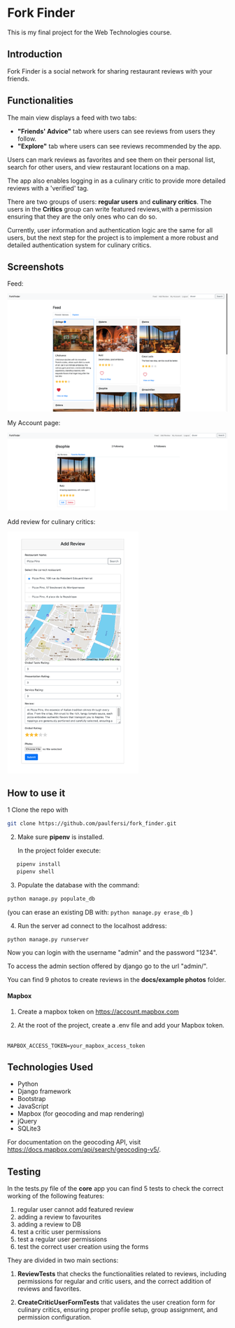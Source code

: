 # Fork Finder

This is my final project for the Web Technologies course.

## Introduction

Fork Finder is a social network for sharing restaurant reviews with your friends.
## Functionalities

The main view displays a feed with two tabs:
- **"Friends' Advice"** tab where users can see reviews from users they follow.
- **"Explore"** tab where users can see reviews recommended by the app.

Users can mark reviews as favorites and see them on their personal list, search for other users, and view restaurant locations on a map.

The app also enables logging in as a culinary critic to provide more detailed reviews with a 'verified' tag.

There are two groups of users: **regular users** and **culinary critics**. The users in the **Critics** group can write featured reviews,with a permission ensuring that they are the only ones who can do so.

Currently, user information and authentication logic are the same for all users, but the next step for the project is to implement a more robust and detailed authentication system for culinary critics.

## Screenshots

Feed:
<p align="center">
  <img src="/docs/screenshots/feed.png">
</p>

My Account page:
<p align="center">
  <img src="/docs/screenshots/my_account.png">
</p>

Add review for culinary critics:
<p >
  <img src="/docs/screenshots/add_critic_review.png" width="300">
</p>


## How to use it 

1 Clone the repo with 
```bash
git clone https://github.com/paulfersi/fork_finder.git

```

2. Make sure **pipenv** is installed.
   
   In the project folder execute:

```bash
   pipenv install
   pipenv shell  
```

3. Populate the database with the command:
   
```bash
python manage.py populate_db
```

(you can erase an existing DB with: `python manage.py erase_db` )


4. Run the server ad connect to the localhost address:
   
```bash
python manage.py runserver
```    

Now you can login with the username "admin" and the password "1234".

To access the admin section offered by django go to the url "admin/".

You can find 9 photos to create reviews in the **docs/example photos** folder.

#### Mapbox

1. Create a mapbox token on https://account.mapbox.com

2. At the root of the project, create a .env file and add your Mapbox token.

```env

MAPBOX_ACCESS_TOKEN=your_mapbox_access_token

```

## Technologies Used

- Python
- Django framework
- Bootstrap
- JavaScript
- Mapbox (for geocoding and map rendering)
- jQuery
- SQLite3

For documentation on the geocoding API, visit https://docs.mapbox.com/api/search/geocoding-v5/.

## Testing

In the tests.py file of the **core** app you can find 5 tests to check the correct working of the following features:

1. regular user cannot add featured review
2. adding a review to favourites
3. adding a review to DB
4. test a critic user permissions
5. test a regular user permissions
6. test the correct user creation using the forms

They are divided in two main sections:
1. **ReviewTests** that checks the functionalities related to reviews, including permissions for regular and critic users, and the correct addition of reviews and favorites.

2. **CreateCriticUserFormTests** that validates the user creation form for culinary critics, ensuring proper profile setup, group assignment, and permission configuration.